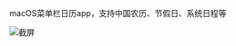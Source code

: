 macOS菜单栏日历app，支持中国农历、节假日、系统日程等

![截屏](https://github.com/user-attachments/assets/af627d0b-df40-4b82-804b-f57828e6140c)
